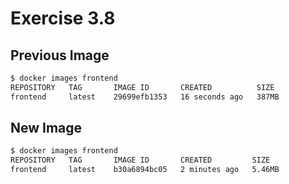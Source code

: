 # Exercise 3.8

## Previous Image

``` bash
$ docker images frontend
REPOSITORY   TAG       IMAGE ID       CREATED          SIZE
frontend     latest    29699efb1353   16 seconds ago   387MB
```

## New Image

``` bash
$ docker images frontend
REPOSITORY   TAG       IMAGE ID       CREATED         SIZE
frontend     latest    b30a6894bc05   2 minutes ago   5.46MB
```